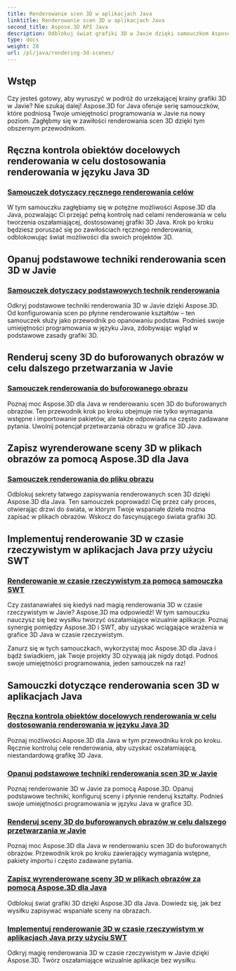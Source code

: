 ```yaml
---
title: Renderowanie scen 3D w aplikacjach Java
linktitle: Renderowanie scen 3D w aplikacjach Java
second_title: Aspose.3D API Java
description: Odblokuj świat grafiki 3D w Javie dzięki samouczkom Aspose.3D. Opanuj renderowanie ręczne, podstawowe techniki, przetwarzanie obrazu i renderowanie w czasie rzeczywistym bez wysiłku.
type: docs
weight: 28
url: /pl/java/rendering-3d-scenes/
---
```

## Wstęp

Czy jesteś gotowy, aby wyruszyć w podróż do urzekającej krainy grafiki 3D w Javie? Nie szukaj dalej! Aspose.3D for Java oferuje serię samouczków, które podniosą Twoje umiejętności programowania w Javie na nowy poziom. Zagłębmy się w zawiłości renderowania scen 3D dzięki tym obszernym przewodnikom.

## Ręczna kontrola obiektów docelowych renderowania w celu dostosowania renderowania w języku Java 3D
### [Samouczek dotyczący ręcznego renderowania celów](./manual-render-targets/)

W tym samouczku zagłębiamy się w potężne możliwości Aspose.3D dla Java, pozwalając Ci przejąć pełną kontrolę nad celami renderowania w celu tworzenia oszałamiającej, dostosowanej grafiki 3D Java. Krok po kroku będziesz poruszać się po zawiłościach ręcznego renderowania, odblokowując świat możliwości dla swoich projektów 3D.

## Opanuj podstawowe techniki renderowania scen 3D w Javie
### [Samouczek dotyczący podstawowych technik renderowania](./basic-rendering/)

Odkryj podstawowe techniki renderowania 3D w Javie dzięki Aspose.3D. Od konfigurowania scen po płynne renderowanie kształtów – ten samouczek służy jako przewodnik po opanowaniu podstaw. Podnieś swoje umiejętności programowania w języku Java, zdobywając wgląd w podstawowe zasady grafiki 3D.

## Renderuj sceny 3D do buforowanych obrazów w celu dalszego przetwarzania w Javie
### [Samouczek renderowania do buforowanego obrazu](./render-to-buffered-image/)

Poznaj moc Aspose.3D dla Java w renderowaniu scen 3D do buforowanych obrazów. Ten przewodnik krok po kroku obejmuje nie tylko wymagania wstępne i importowanie pakietów, ale także odpowiada na często zadawane pytania. Uwolnij potencjał przetwarzania obrazu w grafice 3D Java.

## Zapisz wyrenderowane sceny 3D w plikach obrazów za pomocą Aspose.3D dla Java
### [Samouczek renderowania do pliku obrazu](./render-to-file/)

Odblokuj sekrety łatwego zapisywania renderowanych scen 3D dzięki Aspose.3D dla Java. Ten samouczek poprowadzi Cię przez cały proces, otwierając drzwi do świata, w którym Twoje wspaniałe dzieła można zapisać w plikach obrazów. Wskocz do fascynującego świata grafiki 3D.

## Implementuj renderowanie 3D w czasie rzeczywistym w aplikacjach Java przy użyciu SWT
### [Renderowanie w czasie rzeczywistym za pomocą samouczka SWT](./real-time-rendering-swt/)

Czy zastanawiałeś się kiedyś nad magią renderowania 3D w czasie rzeczywistym w Javie? Aspose.3D ma odpowiedź! W tym samouczku nauczysz się bez wysiłku tworzyć oszałamiające wizualnie aplikacje. Poznaj synergię pomiędzy Aspose.3D i SWT, aby uzyskać wciągające wrażenia w grafice 3D Java w czasie rzeczywistym.

Zanurz się w tych samouczkach, wykorzystaj moc Aspose.3D dla Java i bądź świadkiem, jak Twoje projekty 3D ożywają jak nigdy dotąd. Podnoś swoje umiejętności programowania, jeden samouczek na raz!
## Samouczki dotyczące renderowania scen 3D w aplikacjach Java
### [Ręczna kontrola obiektów docelowych renderowania w celu dostosowania renderowania w języku Java 3D](./manual-render-targets/)
Poznaj możliwości Aspose.3D dla Java w tym przewodniku krok po kroku. Ręcznie kontroluj cele renderowania, aby uzyskać oszałamiającą, niestandardową grafikę 3D Java.
### [Opanuj podstawowe techniki renderowania scen 3D w Javie](./basic-rendering/)
Poznaj renderowanie 3D w Javie za pomocą Aspose.3D. Opanuj podstawowe techniki, konfiguruj sceny i płynnie renderuj kształty. Podnieś swoje umiejętności programowania w języku Java w grafice 3D.
### [Renderuj sceny 3D do buforowanych obrazów w celu dalszego przetwarzania w Javie](./render-to-buffered-image/)
Poznaj moc Aspose.3D dla Java w renderowaniu scen 3D do buforowanych obrazów. Przewodnik krok po kroku zawierający wymagania wstępne, pakiety importu i często zadawane pytania.
### [Zapisz wyrenderowane sceny 3D w plikach obrazów za pomocą Aspose.3D dla Java](./render-to-file/)
Odblokuj świat grafiki 3D dzięki Aspose.3D dla Java. Dowiedz się, jak bez wysiłku zapisywać wspaniałe sceny na obrazach.
### [Implementuj renderowanie 3D w czasie rzeczywistym w aplikacjach Java przy użyciu SWT](./real-time-rendering-swt/)
Odkryj magię renderowania 3D w czasie rzeczywistym w Javie dzięki Aspose.3D. Twórz oszałamiające wizualnie aplikacje bez wysiłku.